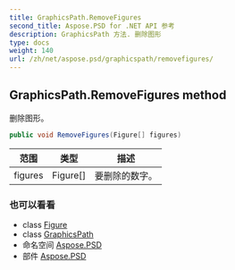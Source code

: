 ```yaml
---
title: GraphicsPath.RemoveFigures
second_title: Aspose.PSD for .NET API 参考
description: GraphicsPath 方法. 删除图形
type: docs
weight: 140
url: /zh/net/aspose.psd/graphicspath/removefigures/
---
```

## GraphicsPath.RemoveFigures method

删除图形。

```csharp
public void RemoveFigures(Figure[] figures)
```

| 范围 | 类型 | 描述 |
| --- | --- | --- |
| figures | Figure[] | 要删除的数字。 |

### 也可以看看

* class [Figure](../../figure/)
* class [GraphicsPath](../)
* 命名空间 [Aspose.PSD](../../graphicspath/)
* 部件 [Aspose.PSD](../../../)


